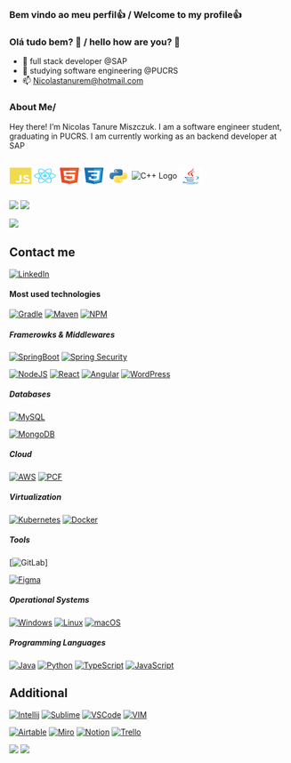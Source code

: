 ### Bem vindo ao meu  perfil👍 / Welcome to my profile👍
### Olá tudo bem? 👋 / hello how are you? 👋

- 🔭 full stack developer @SAP
- 🌱 studying software engineering @PUCRS
- 📫 Nicolastanurem@hotmail.com

### About Me/ 
Hey there! I’m Nicolas Tanure Miszczuk.
I am a software engineer student, graduating in PUCRS. 
I am currently working as an backend developer at SAP







  <div style="display: inline_block"><br>
  <img align="center" alt="Nick-Js" height="30" width="40" src="https://raw.githubusercontent.com/devicons/devicon/master/icons/javascript/javascript-plain.svg">
  <img align="center" alt="Nick-React" height="30" width="40" src="https://raw.githubusercontent.com/devicons/devicon/master/icons/react/react-original.svg">
  <img align="center" alt="Nick-HTML" height="30" width="40" src="https://raw.githubusercontent.com/devicons/devicon/master/icons/html5/html5-original.svg">
  <img align="center" alt="Nick-CSS" height="30" width="40" src="https://raw.githubusercontent.com/devicons/devicon/master/icons/css3/css3-original.svg">
  <img align="center" alt="Nick-Python" height="30" width="40" src="https://raw.githubusercontent.com/devicons/devicon/master/icons/python/python-original.svg">
  <img align="center" src="https://raw.githubusercontent.com/isocpp/logos/master/cpp_logo.png" alt="C++ Logo" width="40" height="30" style="max-width: 100%;">
  <img align="center" alt="Nick-java" height="30" width="40" src="https://raw.githubusercontent.com/devicons/devicon/master/icons/java/java-original.svg">
  
</div>
  
  ##
  <div> 
  
  <a href="https://instagram.com/nicolas_tanure01" target="_blank"><img src="https://img.shields.io/badge/-Instagram-%23E4405F?style=for-the-badge&logo=instagram&logoColor=white" target="_blank"></a>
 	<a href="https://www.twitch.tv/Pesicotapa" target="_blank"><img src="https://img.shields.io/badge/Twitch-9146FF?style=for-the-badge&logo=twitch&logoColor=white" target="_blank"></a>

 </a>
  <a href="https://www.linkedin.com/in/nicolas-tanure-miszczuk-23a0881b1/" target="_blank"><img src="https://img.shields.io/badge/-LinkedIn-%230077B5?style=for-the-badge&logo=linkedin&logoColor=white" target="_blank"></a> 
 

 
</div>
  
  ## Contact me

[![LinkedIn](https://img.shields.io/badge/linkedin-%230077B5.svg?&style=for-the-badge&logo=linkedin&logoColor=white)](https://www.linkedin.com/in/nicolas-tanure-miszczuk-23a0881b1/)

 
#### Most used technologies


[![Gradle](https://img.shields.io/badge/gradle-02303A?style=for-the-badge&logo=gradle&logoColor=white)](https://gradle.org)
[![Maven](https://img.shields.io/badge/apache_maven-C71A36?style=for-the-badge&logo=apachemaven&logoColor=white)](https://maven.apache.org)
[![NPM](https://img.shields.io/badge/npm-CB3837?style=for-the-badge&logo=npm&logoColor=white)](https://www.npmjs.com)

##### Framerowks & Middlewares

[![SpringBoot](https://img.shields.io/badge/Spring-6DB33F?style=for-the-badge&logo=spring&logoColor=white)](https://spring.io)
[![Spring Security](https://img.shields.io/badge/Spring_Security-6DB33F?style=for-the-badge&logo=Spring-Security&logoColor=white)](https://docs.spring.io/spring-security/reference/index.html)

[![NodeJS](https://img.shields.io/badge/Node.js-43853D?style=for-the-badge&logo=node.js&logoColor=white)](https://nodejs.org/)
[![React](https://img.shields.io/badge/React-20232A?style=for-the-badge&logo=react&logoColor=61DAFB)](https://react.dev)
[![Angular](https://img.shields.io/badge/Angular-DD0031?style=for-the-badge&logo=angular&logoColor=white)](https://angular.io)
[![WordPress](https://img.shields.io/badge/WordPress-006E93?style=for-the-badge&logo=wordpress&logoColor=white)](https://wordpress.com)

##### Databases

[![MySQL](https://img.shields.io/badge/MySQL-00000F?style=for-the-badge&logo=mysql&logoColor=white)](https://www.mysql.com)

[![MongoDB](https://custom-icon-badges.demolab.com/badge/-MongoDB-47A248?style=for-the-badge&logo=mongodb&logoColor=white)](https://www.mongodb.com/)


##### Cloud

[![AWS](https://img.shields.io/badge/Amazon_AWS-232F3E?style=for-the-badge&logo=amazon-aws&logoColor=white)](https://aws.amazon.com/)
[![PCF](https://img.shields.io/badge/Cloud%20Foundry-0C9ED5?style=for-the-badge&logo=Cloud%20Foundry&logoColor=white)](https://www.cloudfoundry.org)

##### Virtualization

[![Kubernetes](https://img.shields.io/badge/kubernetes-326ce5.svg?&style=for-the-badge&logo=kubernetes&logoColor=white)](https://kubernetes.io)
[![Docker](https://img.shields.io/badge/Docker-2CA5E0?style=for-the-badge&logo=docker&logoColor=white)](https://www.docker.com)


##### Tools

[![GitLab](https://img.shields.io/badge/GitLab-330F63?style=for-the-badge&logo=gitlab&logoColor=white)]


[![Figma](https://img.shields.io/badge/Figma-F24E1E?style=for-the-badge&logo=figma&logoColor=white)](https://www.figma.com)

##### Operational Systems

[![Windows](https://img.shields.io/badge/Windows-0078D6?style=for-the-badge&logo=windows&logoColor=white)](https://www.microsoft.com/pt-br/windows/?r=1)
[![Linux](https://img.shields.io/badge/Linux-FCC624?style=for-the-badge&logo=linux&logoColor=black)](https://www.linux.org)
[![macOS](https://img.shields.io/badge/macOS-000000?style=for-the-badge&logo=apple&logoColor=white)](https://www.apple.com/macos/)


##### Programming Languages

[![Java](https://img.shields.io/badge/Java-ED8B00?style=for-the-badge&logo=openjdk&logoColor=white)](https://www.java.com/)
[![Python](https://img.shields.io/badge/Python-3776AB?style=for-the-badge&logo=python&logoColor=white)](https://www.python.org)
[![TypeScript](https://img.shields.io/badge/TypeScript-007ACC?style=for-the-badge&logo=typescript&logoColor=white)](https://www.typescriptlang.org)
[![JavaScript](https://img.shields.io/badge/JavaScript-323330?style=for-the-badge&logo=javascript&logoColor=F7DF1E)](https://developer.mozilla.org/pt-BR/docs/Web/JavaScript)




## Additional
[![Intellij](https://img.shields.io/badge/IntelliJ_IDEA-000000.svg?style=for-the-badge&logo=intellij-idea&logoColor=white)](https://www.jetbrains.com/idea/)
[![Sublime](https://img.shields.io/badge/sublime_text-%23575757.svg?&style=for-the-badge&logo=sublime-text&logoColor=important)](https://www.sublimetext.com)
[![VSCode](https://img.shields.io/badge/VSCode-0078D4?style=for-the-badge&logo=visual%20studio%20code&logoColor=white)](https://code.visualstudio.com)
[![VIM](https://img.shields.io/badge/VIM-%2311AB00.svg?&style=for-the-badge&logo=vim&logoColor=white)](https://code.visualstudio.com)

[![Airtable](https://img.shields.io/badge/Airtable-18BFFF?style=for-the-badge&logo=Airtable&logoColor=white)](https://www.airtable.com)
[![Miro](https://img.shields.io/badge/Miro-F7C922?style=for-the-badge&logo=Miro&logoColor=050036)](https://miro.com/)
[![Notion](https://img.shields.io/badge/Notion-000000?style=for-the-badge&logo=notion&logoColor=white)](https://www.notion.so)
[![Trello](https://img.shields.io/badge/Trello-0052CC?style=for-the-badge&logo=trello&logoColor=white)](https://trello.com/)


<img src="https://img.shields.io/badge/-CSS-blue" /> <img src="https://img.shields.io/badge/-HTML-yellowgreen" /> 
